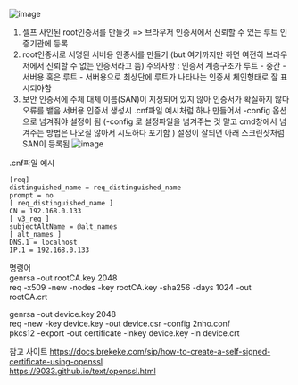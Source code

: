![image](https://github.com/2nho/personal-study/assets/97571604/d35a1bd7-d28f-48b6-8cfa-f15f6591b676)

1. 셀프 사인된 root인증서를 만들것 => 브라우저 인증서에서 신뢰할 수 있는 루트 인증기관에 등록
2. root인증서로 서명된 서버용 인증서를 만들기  (but 여기까지만 하면 여전히 브라우저에서 신뢰할 수 없는 인증서라고 뜸)
   주의사항 : 인증서 계층구조가 루트 - 중간 - 서버용 혹은 루트 - 서버용으로 최상단에 루트가 나타나는 인증서 체인형태로 잘 표시되야함
3. 보안 인증서에 주체 대체 이름(SAN)이 지정되어 있지 않아 인증서가 확실하지 않다 오류를 뱉음 서버용 인증서 생성시  .cnf파일 예시처럼 하나 만들어서 -config 옵션으로 넘겨줘야 설정이 됨 (-config 로 설정파일을 넘겨주는 것 말고 cmd창에서 넘겨주는 방법은 나오질 않아서 시도하다 포기함 )
   설정이 잘되면 아래 스크린샷처럼 SAN이 등록됨
   ![image](https://github.com/2nho/personal-study/assets/97571604/5a48a56a-53a9-4c16-af3d-e56598253b78)

.cnf파일 예시
```
[req]
distinguished_name = req_distinguished_name
prompt = no
[ req_distinguished_name ]
CN = 192.168.0.133
[ v3_req ]
subjectAltName = @alt_names
[ alt_names ]
DNS.1 = localhost
IP.1 = 192.168.0.133
```


명령어  
genrsa -out rootCA.key 2048  
req -x509 -new -nodes -key rootCA.key -sha256 -days 1024 -out rootCA.crt  
  
genrsa -out device.key 2048  
req -new -key device.key -out device.csr -config 2nho.conf  
pkcs12 -export -out certificate -inkey device.key -in device.crt  
  
참고 사이트 
https://docs.brekeke.com/sip/how-to-create-a-self-signed-certificate-using-openssl  
https://9033.github.io/text/openssl.html  
